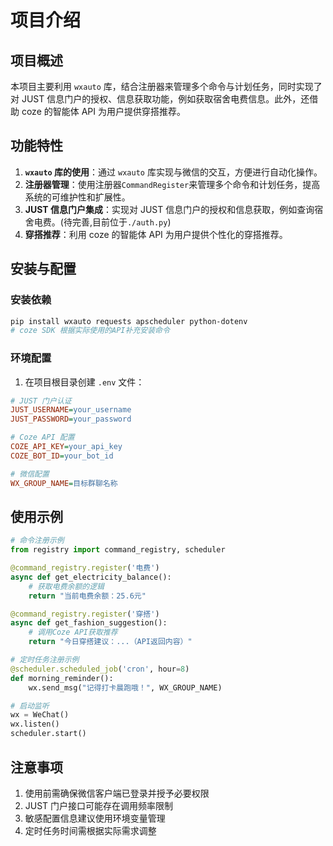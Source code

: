 # 项目介绍

## 项目概述
本项目主要利用 `wxauto` 库，结合注册器来管理多个命令与计划任务，同时实现了对 JUST 信息门户的授权、信息获取功能，例如获取宿舍电费信息。此外，还借助 coze 的智能体 API 为用户提供穿搭推荐。

## 功能特性
1. **`wxauto` 库的使用**：通过 `wxauto` 库实现与微信的交互，方便进行自动化操作。
2. **注册器管理**：使用注册器`CommandRegister`来管理多个命令和计划任务，提高系统的可维护性和扩展性。
3. **JUST 信息门户集成**：实现对 JUST 信息门户的授权和信息获取，例如查询宿舍电费。(待完善,目前位于`./auth.py`)
4. **穿搭推荐**：利用 coze 的智能体 API 为用户提供个性化的穿搭推荐。

## 安装与配置
### 安装依赖
```bash
pip install wxauto requests apscheduler python-dotenv
# coze SDK 根据实际使用的API补充安装命令
```

### 环境配置

1. 在项目根目录创建 `.env` 文件：
```ini
# JUST 门户认证
JUST_USERNAME=your_username
JUST_PASSWORD=your_password

# Coze API 配置
COZE_API_KEY=your_api_key
COZE_BOT_ID=your_bot_id

# 微信配置
WX_GROUP_NAME=目标群聊名称
```
## 使用示例
```python
# 命令注册示例
from registry import command_registry, scheduler

@command_registry.register('电费')
async def get_electricity_balance():
    # 获取电费余额的逻辑
    return "当前电费余额：25.6元"

@command_registry.register('穿搭')
async def get_fashion_suggestion():
    # 调用Coze API获取推荐
    return "今日穿搭建议：...（API返回内容）"

# 定时任务注册示例
@scheduler.scheduled_job('cron', hour=8)
def morning_reminder():
    wx.send_msg("记得打卡晨跑哦！", WX_GROUP_NAME)

# 启动监听
wx = WeChat()
wx.listen()
scheduler.start()
```
## 注意事项
1. 使用前需确保微信客户端已登录并授予必要权限
2. JUST 门户接口可能存在调用频率限制
3. 敏感配置信息建议使用环境变量管理
4. 定时任务时间需根据实际需求调整


